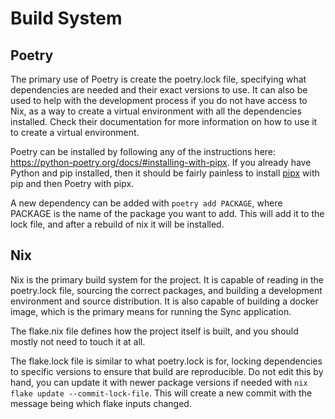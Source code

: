 # Build System

## Poetry

The primary use of Poetry is create the poetry.lock file, specifying what dependencies are needed and their exact versions to use. It can also be used to help with the development process if you do not have access to Nix, as a way to create a virtual environment with all the dependencies installed. Check their documentation for more information on how to use it to create a virtual environment.

Poetry can be installed by following any of the instructions here: <https://python-poetry.org/docs/#installing-with-pipx>. If you already have Python and pip installed, then it should be fairly painless to install [pipx](https://github.com/pypa/pipx) with pip and then Poetry with pipx.

A new dependency can be added with `poetry add PACKAGE`, where PACKAGE is the name of the package you want to add. This will add it to the lock file, and after a rebuild of nix it will be installed.

## Nix

Nix is the primary build system for the project. It is capable of reading in the poetry.lock file, sourcing the correct packages, and building a development environment and source distribution. It is also capable of building a docker image, which is the primary means for running the Sync application.

The flake.nix file defines how the project itself is built, and you should mostly not need to touch it at all.

The flake.lock file is similar to what poetry.lock is for, locking dependencies to specific versions to ensure that build are reproducible. Do not edit this by hand, you can update it with newer package versions if needed with `nix flake update --commit-lock-file`. This will create a new commit with the message being which flake inputs changed.
